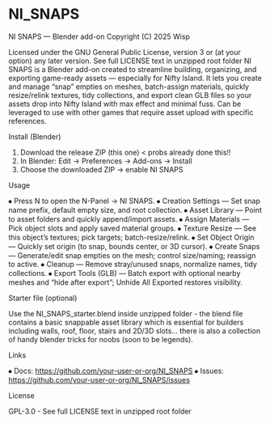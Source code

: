 # NI_SNAPS
NI SNAPS — Blender add-on
Copyright (C) 2025 Wisp

Licensed under the GNU General Public License, version 3 or (at your option) any later version.
See full LICENSE text in unzipped root folder
NI SNAPS is a Blender add-on created to streamline building, organizing, and exporting game-ready assets — especially for Nifty Island. It lets you create and manage “snap” empties on meshes, batch-assign materials, quickly resize/relink textures, tidy collections, and export clean GLB files so your assets drop into Nifty Island with max effect and minimal fuss.
Can be leveraged to use with other games that require asset upload with specific references.

Install (Blender)

1.	Download the release ZIP (this one) < probs already done this!!
2.	In Blender: Edit → Preferences → Add-ons → Install
3.	Choose the downloaded ZIP → enable NI SNAPS

Usage

⦁	Press N to open the N-Panel → NI SNAPS.
⦁	Creation Settings — Set snap name prefix, default empty size, and root collection.
⦁	Asset Library — Point to asset folders and quickly append/import assets.
⦁	Assign Materials — Pick object slots and apply saved material groups.
⦁	Texture Resize — See this object’s textures; pick targets; batch-resize/relink.
⦁	Set Object Origin — Quickly set origin (to snap, bounds center, or 3D cursor).
⦁	Create Snaps — Generate/edit snap empties on the mesh; control size/naming; reassign to active.
⦁	Cleanup — Remove stray/unused snaps, normalize names, tidy collections.
⦁	Export Tools (GLB) — Batch export with optional nearby meshes and “hide after export”; Unhide All Exported restores visibility.

Starter file (optional)

Use the NI_SNAPS_starter.blend inside unzipped folder - the blend file contains a basic snappable asset library which is essential for builders including walls, roof, floor, stairs and 2D/3D slots... there is also a collection of handy blender tricks for noobs (soon to be legends).

Links

⦁	Docs: https://github.com/your-user-or-org/NI_SNAPS
⦁	Issues: https://github.com/your-user-or-org/NI_SNAPS/issues

License

GPL-3.0 - See full LICENSE text in unzipped root folder
